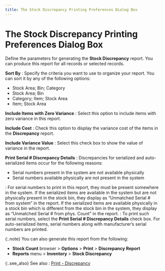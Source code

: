 ```yaml
---
title: The Stock Discrepancy Printing Preferences Dialog Box
---
```


# The Stock Discrepancy Printing Preferences Dialog Box


Define the parameters for generating the **Stock 
 Discrepancy** report. You can produce this report for all records  or selected records.


**Sort By**
: Specify the criteria you want to use to organize  your report. You can sort it by any of the following options:

- Stock Area;  Bin; Category
- Stock Area;  Bin
- Category; Item;  Stock Area
- Item; Stock  Area



**Include Items with Zero Variance**
: Select this option to include items with zero variance  in this report.


**Include Cost**
: Check this option to display the variance cost of  the items in the **Discrepancy** report.


**Include Variance Value**
: Select this check box to show the value of variance  in the report.


**Print Serial # Discrepancy Details**
: Discrepancies for serialized and auto-serialized  items occur for the following reasons:

- Serial  numbers present in the system are not available physically
- Serial  numbers available physically are not present in the system

: For serial numbers to print in this report, they  must be present somewhere in the system. If the serialized items are available  in the system but are not physically present in the stock bin, they display  as “Unmatched Serial # from system” in the report. If the serialized items  are available physically in a stock bin which is different from the stock  bin in the system, they display as “Unmatched Serial # from phys. Count”  in the report.
: To print such serial numbers, select the **Print 
 Serial # Discrepancy Details** check box. For auto-serialized items,  serial numbers along with manufacturer’s serial numbers are printed.


{:.note}
You can also generate this report from the  following:

- **Stock 
 Count** browser > **Options**  > **Print** > **Discrepancy 
 Report**
- **Reports**  menu > **Inventory** > **Stock Discrepancy**


{:.see_also}
See also
: [Print - Discrepancy]({{site.wm_baseurl}}/misc/print_-_discrepancy.html)

